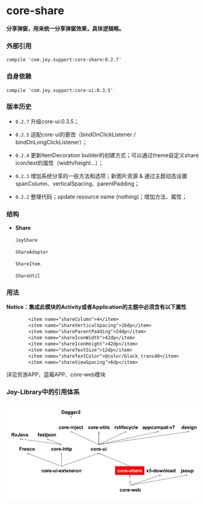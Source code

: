 # core-share

**分享弹窗，用来统一分享弹窗效果，具体逻辑略。**

### 外部引用

```
compile 'com.joy.support:core-share:0.2.7'
```

### 自身依赖

```
compile 'com.joy.support:core-ui:0.3.5'
```

### 版本历史

- `0.2.7` 升级core-ui:0.3.5；

- `0.2.5` 适配core-ui的更改（bindOnClickListener / bindOnLongClickListener）；

- `0.2.4` 更新ItemDecoration builder的创建方式；可以通过theme自定义share icon/text的属性（width/height...）；

- `0.2.3` 增加系统分享的一些方法和选项；新图片资源 & 通过主题动态设置spanColumn、verticalSpacing、parentPadding；

- `0.2.2` 整理代码；update resource name (nothing)；增加方法、属性；

### 结构

- **Share**

    `JoyShare`

    `ShareAdapter`

    `ShareItem`

    `ShareUtil`

### 用法

**Notice：集成此模块的Activity或者Application的主题中必须含有以下属性**

```
        <item name="shareColumn">4</item>
        <item name="shareVerticalSpacing">16dp</item>
        <item name="shareParentPadding">24dp</item>
        <item name="shareIconWidth">42dp</item>
        <item name="shareIconHeight">42dp</item>
        <item name="shareTextSize">12dp</item>
        <item name="shareTextColor">@color/black_trans40</item>
        <item name="shareViewSpacing">6dp</item>
```

详见穷游APP、蓝莓APP、core-web模块

### Joy-Library中的引用体系

![](core-share.png)
